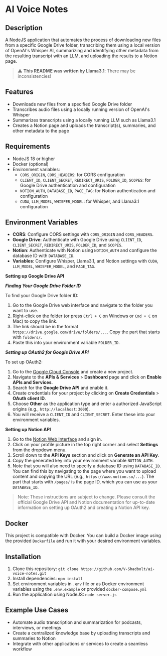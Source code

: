 **AI Voice Notes**
================

**Description**
---------------
A NodeJS application that automates the process of downloading new files from a specific Google Drive folder, transcribing them using a local version of OpenAI's Whisper AI, summarizing and identifying other metadata from the resulting transcript with an LLM, and uploading the results to a Notion page.

> :warning: **This README was written by Llama3.1**: There may be inconsistencies!

**Features**
------------
* Downloads new files from a specified Google Drive folder
* Transcribes audio files using a locally running version of OpenAI's Whisper
* Summarizes transcripts using a locally running LLM such as Llama3.1
* Creates a Notion page and uploads the transcript(s), summaries, and other metadata to the page

**Requirements**
---------------
* NodeJS 18 or higher
* Docker (optional)
* Environment variables:
	+  `CORS_ORIGIN`, `CORS_HEADERS`: for CORS configuration
	+  `CLIENT_ID`, `CLIENT_SECRET`, `REDIRECT_URIS`, `FOLDER_ID`, `SCOPES`: for Google Drive authentication and configuration
	+  `NOTION_AUTH`, `DATABASE_ID`, `PAGE_TAG`: for Notion authentication and configuration
	+  `CUDA`, `LLM_MODEL`, `WHISPER_MODEL`: for Whisper, and Llama3.1 configuration

  

**Environment Variables**
------------------------

*  **CORS**: Configure CORS settings with `CORS_ORIGIN` and `CORS_HEADERS`.
*  **Google Drive**: Authenticate with Google Drive using `CLIENT_ID`,
`CLIENT_SECRET`, `REDIRECT_URIS`, `FOLDER_ID`, and `SCOPES`.
*  **Notion**: Authenticate with Notion using `NOTION_AUTH` and configure
the database ID with `DATABASE_ID`.
*  **Variables**: Configure Whisper, Llama3.1, and Notion settings with
`CUDA`, `LLM_MODEL`, `WHISPER_MODEL`, and `PAGE_TAG`.

**Setting up Google Drive API**

***Finding Your Google Drive Folder ID***

To find your Google Drive folder ID:
1. Go to the Google Drive web interface and navigate to the folder you want to use.
2. Right-click on the folder (or press `Ctrl + C` on Windows or `Cmd + C` on Mac) to copy the link.
3. The link should be in the format `https://drive.google.com/drive/folders/...`. Copy the part that starts with `folders/`.
4. Paste this into your environment variable `FOLDER_ID`.

***Setting up OAuth2 for Google Drive API***

To set up OAuth2:

1. Go to the [Google Cloud Console](https://console.cloud.google.com/) and create a new project.
2. Navigate to the **APIs & Services** > **Dashboard** page and click on **Enable APIs and Services**.
3. Search for the **Google Drive API** and enable it.
4. Create credentials for your project by clicking on **Create Credentials** > **OAuth client ID**.
5. Choose **Other** as the application type and enter a authorized JavaScript origins (e.g., `http://localhost:3000`).
6. You will receive a `CLIENT_ID` and `CLIENT_SECRET`. Enter these into your environment variables.

**Setting up Notion API**

1. Go to the [Notion Web Interface](https://www.notion.so/) and sign in.
2. Click on your profile picture in the top right corner and select **Settings** from the dropdown menu.
3. Scroll down to the **API Keys** section and click on **Generate an API Key**.
4. Copy the generated key into your environment variable `NOTION_AUTH`.
5. Note that you will also need to specify a database ID using `DATABASE_ID`. You can find this by navigating to the page where you want to upload content and copying the URL (e.g., `https://www.notion.so/...`). The part that starts with `/pages/` is the page ID, which you can use as your `DATABASE_ID`.

> Note: These instructions are subject to change. Please consult the official Google Drive API and Notion documentation for up-to-date information on setting up OAuth2 and creating a Notion API key.

**Docker**
---------

This project is compatible with Docker. You can build a Docker image using the provided `Dockerfile` and run it with your desired environment variables.

**Installation**
---------------
1. Clone this repository: `git clone https://github.com/V-Shadbolt/ai-voice-notes.git`
2. Install dependencies: `npm install`
3. Set environment variables in `.env` file or as Docker environment variables using the `.env.example` or provided `docker-compose.yml`
4. Run the application using NodeJS: `node server.js`

**Example Use Cases**
---------------------
* Automate audio transcription and summarization for podcasts, interviews, or meetings
* Create a centralized knowledge base by uploading transcripts and summaries to Notion
* Integrate with other applications or services to create a seamless workflow